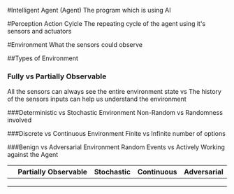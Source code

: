 #Intelligent Agent (Agent)
The program which is using AI

#Perception Action Cylcle
The repeating cycle of the agent using it's sensors and actuators

#Environment
What the sensors could observe

##Types of Environment

### Fully vs Partially Observable
All the sensors can always see the entire environment state vs The history of the sensors inputs can help us understand the environment

###Deterministic vs Stochastic Environment
Non-Random vs Randomness involved

###Discrete vs Continuous Environment
Finite vs Infinite number of options

###Benign vs Adversarial Environment
Random Events vs Actively Working against the Agent

|  | Partially Observable | Stochastic | Continuous | Adversarial |
|--|----------------------|------------|------------|-------------|
|  |                      |            |            |             |
|  |                      |            |            |             |
|  |                      |            |            |             |


